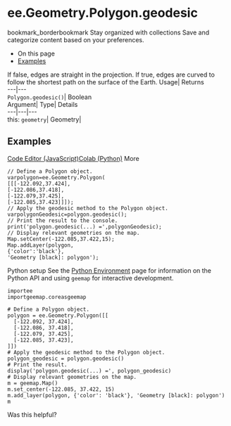  
#  ee.Geometry.Polygon.geodesic 
bookmark_borderbookmark Stay organized with collections  Save and categorize content based on your preferences.
  * On this page
  * [Examples](https://developers.google.com/earth-engine/apidocs/ee-geometry-polygon-geodesic#examples)


If false, edges are straight in the projection. If true, edges are curved to follow the shortest path on the surface of the Earth. 
Usage| Returns  
---|---  
`Polygon.geodesic()`| Boolean  
Argument| Type| Details  
---|---|---  
this: `geometry`| Geometry|   
## Examples
[Code Editor (JavaScript)](https://developers.google.com/earth-engine/apidocs/ee-geometry-polygon-geodesic#code-editor-javascript-sample)[Colab (Python)](https://developers.google.com/earth-engine/apidocs/ee-geometry-polygon-geodesic#colab-python-sample) More
```
// Define a Polygon object.
varpolygon=ee.Geometry.Polygon(
[[[-122.092,37.424],
[-122.086,37.418],
[-122.079,37.425],
[-122.085,37.423]]]);
// Apply the geodesic method to the Polygon object.
varpolygonGeodesic=polygon.geodesic();
// Print the result to the console.
print('polygon.geodesic(...) =',polygonGeodesic);
// Display relevant geometries on the map.
Map.setCenter(-122.085,37.422,15);
Map.addLayer(polygon,
{'color':'black'},
'Geometry [black]: polygon');
```
Python setup
See the [ Python Environment](https://developers.google.com/earth-engine/guides/python_install) page for information on the Python API and using `geemap` for interactive development.
```
importee
importgeemap.coreasgeemap
```
```
# Define a Polygon object.
polygon = ee.Geometry.Polygon([[
  [-122.092, 37.424],
  [-122.086, 37.418],
  [-122.079, 37.425],
  [-122.085, 37.423],
]])
# Apply the geodesic method to the Polygon object.
polygon_geodesic = polygon.geodesic()
# Print the result.
display('polygon.geodesic(...) =', polygon_geodesic)
# Display relevant geometries on the map.
m = geemap.Map()
m.set_center(-122.085, 37.422, 15)
m.add_layer(polygon, {'color': 'black'}, 'Geometry [black]: polygon')
m
```

Was this helpful?
